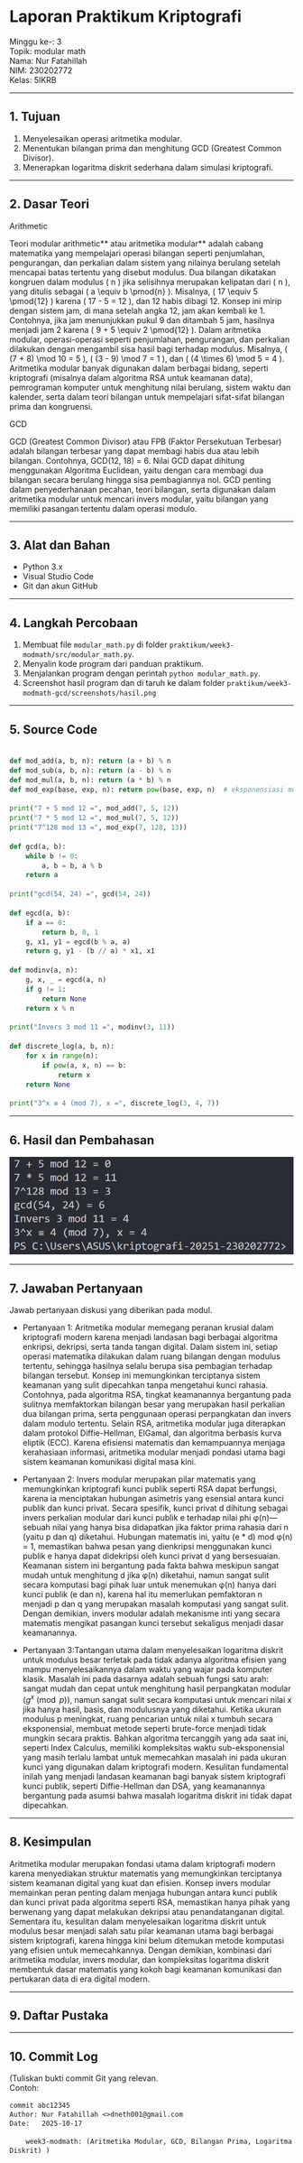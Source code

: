 # Laporan Praktikum Kriptografi
Minggu ke-: 3  
Topik: modular math  
Nama: Nur Fatahillah  
NIM: 230202772  
Kelas: 5IKRB  

---

## 1. Tujuan
1. Menyelesaikan operasi aritmetika modular.  
2. Menentukan bilangan prima dan menghitung GCD (Greatest Common Divisor).  
3. Menerapkan logaritma diskrit sederhana dalam simulasi kriptografi. 

---

## 2. Dasar Teori

Arithmetic

Teori modular arithmetic** atau aritmetika modular** adalah cabang matematika yang mempelajari operasi bilangan seperti penjumlahan, pengurangan, dan perkalian dalam sistem yang nilainya berulang setelah mencapai batas tertentu yang disebut modulus. Dua bilangan dikatakan kongruen dalam modulus ( n ) jika selisihnya merupakan kelipatan dari ( n ), yang ditulis sebagai ( a \equiv b \pmod{n} ). Misalnya, ( 17 \equiv 5 \pmod{12} ) karena ( 17 - 5 = 12 ), dan 12 habis dibagi 12. Konsep ini mirip dengan sistem jam, di mana setelah angka 12, jam akan kembali ke 1. Contohnya, jika jam menunjukkan pukul 9 dan ditambah 5 jam, hasilnya menjadi jam 2 karena ( 9 + 5 \equiv 2 \pmod{12} ). Dalam aritmetika modular, operasi-operasi seperti penjumlahan, pengurangan, dan perkalian dilakukan dengan mengambil sisa hasil bagi terhadap modulus. Misalnya, ( (7 + 8) \mod 10 = 5 ), ( (3 - 9) \mod 7 = 1 ), dan ( (4 \times 6) \mod 5 = 4 ). Aritmetika modular banyak digunakan dalam berbagai bidang, seperti kriptografi (misalnya dalam algoritma RSA untuk keamanan data), pemrograman komputer untuk menghitung nilai berulang, sistem waktu dan kalender, serta dalam teori bilangan untuk mempelajari sifat-sifat bilangan prima dan kongruensi.

GCD

GCD (Greatest Common Divisor) atau FPB (Faktor Persekutuan Terbesar) adalah bilangan terbesar yang dapat membagi habis dua atau lebih bilangan. Contohnya, GCD(12, 18) = 6. Nilai GCD dapat dihitung menggunakan Algoritma Euclidean, yaitu dengan cara membagi dua bilangan secara berulang hingga sisa pembagiannya nol. GCD penting dalam penyederhanaan pecahan, teori bilangan, serta digunakan dalam aritmetika modular untuk mencari invers modular, yaitu bilangan yang memiliki pasangan tertentu dalam operasi modulo.


---

## 3. Alat dan Bahan
- Python 3.x  
- Visual Studio Code 
- Git dan akun GitHub  

---

## 4. Langkah Percobaan
1. Membuat file `modular_math.py` di folder `praktikum/week3-modmath/src/modular_math.py`.
2. Menyalin kode program dari panduan praktikum.
3. Menjalankan program dengan perintah `python modular_math.py`.
4. Screenshot hasil program dan di taruh ke dalam folder `praktikum/week3-modmath-gcd/screenshots/hasil.png`

---

## 5. Source Code
```python

def mod_add(a, b, n): return (a + b) % n
def mod_sub(a, b, n): return (a - b) % n
def mod_mul(a, b, n): return (a * b) % n
def mod_exp(base, exp, n): return pow(base, exp, n)  # eksponensiasi modular

print("7 + 5 mod 12 =", mod_add(7, 5, 12))
print("7 * 5 mod 12 =", mod_mul(7, 5, 12))
print("7^128 mod 13 =", mod_exp(7, 128, 13))

def gcd(a, b):
    while b != 0:
        a, b = b, a % b
    return a

print("gcd(54, 24) =", gcd(54, 24))

def egcd(a, b):
    if a == 0:
        return b, 0, 1
    g, x1, y1 = egcd(b % a, a)
    return g, y1 - (b // a) * x1, x1

def modinv(a, n):
    g, x, _ = egcd(a, n)
    if g != 1:
        return None
    return x % n

print("Invers 3 mod 11 =", modinv(3, 11))

def discrete_log(a, b, n):
    for x in range(n):
        if pow(a, x, n) == b:
            return x
    return None

print("3^x ≡ 4 (mod 7), x =", discrete_log(3, 4, 7))
```

---

## 6. Hasil dan Pembahasan
![Hasil](screenshots/hasil.png)


---

## 7. Jawaban Pertanyaan
Jawab pertanyaan diskusi yang diberikan pada modul.  
- Pertanyaan 1: Aritmetika modular memegang peranan krusial dalam kriptografi modern karena menjadi landasan bagi berbagai algoritma enkripsi, dekripsi, serta tanda tangan digital. Dalam sistem ini, setiap operasi matematika dilakukan dalam ruang bilangan dengan modulus tertentu, sehingga hasilnya selalu berupa sisa pembagian terhadap bilangan tersebut. Konsep ini memungkinkan terciptanya sistem keamanan yang sulit dipecahkan tanpa mengetahui kunci rahasia. Contohnya, pada algoritma RSA, tingkat keamanannya bergantung pada sulitnya memfaktorkan bilangan besar yang merupakan hasil perkalian dua bilangan prima, serta penggunaan operasi perpangkatan dan invers dalam modulo tertentu. Selain RSA, aritmetika modular juga diterapkan dalam protokol Diffie-Hellman, ElGamal, dan algoritma berbasis kurva eliptik (ECC). Karena efisiensi matematis dan kemampuannya menjaga kerahasiaan informasi, aritmetika modular menjadi pondasi utama bagi sistem keamanan komunikasi digital masa kini.
 
- Pertanyaan 2: Invers modular merupakan pilar matematis yang memungkinkan kriptografi kunci publik seperti RSA dapat berfungsi, karena ia menciptakan hubungan asimetris yang esensial antara kunci publik dan kunci privat. Secara spesifik, kunci privat d dihitung sebagai invers perkalian modular dari kunci publik e terhadap nilai phi φ(n)—sebuah nilai yang hanya bisa didapatkan jika faktor prima rahasia dari n (yaitu p dan q) diketahui. Hubungan matematis ini, yaitu (e * d) mod φ(n) = 1, memastikan bahwa pesan yang dienkripsi menggunakan kunci publik e hanya dapat didekripsi oleh kunci privat d yang bersesuaian. Keamanan sistem ini bergantung pada fakta bahwa meskipun sangat mudah untuk menghitung d jika φ(n) diketahui, namun sangat sulit secara komputasi bagi pihak luar untuk menemukan φ(n) hanya dari kunci publik (e dan n), karena hal itu memerlukan pemfaktoran n menjadi p dan q yang merupakan masalah komputasi yang sangat sulit. Dengan demikian, invers modular adalah mekanisme inti yang secara matematis mengikat pasangan kunci tersebut sekaligus menjadi dasar keamanannya.

- Pertanyaan 3:Tantangan utama dalam menyelesaikan logaritma diskrit untuk modulus besar terletak pada tidak adanya algoritma efisien yang mampu menyelesaikannya dalam waktu yang wajar pada komputer klasik. Masalah ini pada dasarnya adalah sebuah fungsi satu arah: sangat mudah dan cepat untuk menghitung hasil perpangkatan modular ($g^x \pmod{p}$), namun sangat sulit secara komputasi untuk mencari nilai x jika hanya hasil, basis, dan modulusnya yang diketahui. Ketika ukuran modulus p meningkat, ruang pencarian untuk nilai x tumbuh secara eksponensial, membuat metode seperti brute-force menjadi tidak mungkin secara praktis. Bahkan algoritma tercanggih yang ada saat ini, seperti Index Calculus, memiliki kompleksitas waktu sub-eksponensial yang masih terlalu lambat untuk memecahkan masalah ini pada ukuran kunci yang digunakan dalam kriptografi modern. Kesulitan fundamental inilah yang menjadi landasan keamanan bagi banyak sistem kriptografi kunci publik, seperti Diffie-Hellman dan DSA, yang keamanannya bergantung pada asumsi bahwa masalah logaritma diskrit ini tidak dapat dipecahkan.

---

## 8. Kesimpulan
Aritmetika modular merupakan fondasi utama dalam kriptografi modern karena menyediakan struktur matematis yang memungkinkan terciptanya sistem keamanan digital yang kuat dan efisien. Konsep invers modular memainkan peran penting dalam menjaga hubungan antara kunci publik dan kunci privat pada algoritma seperti RSA, memastikan hanya pihak yang berwenang yang dapat melakukan dekripsi atau penandatanganan digital. Sementara itu, kesulitan dalam menyelesaikan logaritma diskrit untuk modulus besar menjadi salah satu pilar keamanan utama bagi berbagai sistem kriptografi, karena hingga kini belum ditemukan metode komputasi yang efisien untuk memecahkannya. Dengan demikian, kombinasi dari aritmetika modular, invers modular, dan kompleksitas logaritma diskrit membentuk dasar matematis yang kokoh bagi keamanan komunikasi dan pertukaran data di era digital modern.

---

## 9. Daftar Pustaka

---

## 10. Commit Log
(Tuliskan bukti commit Git yang relevan.  
Contoh:
```
commit abc12345
Author: Nur Fatahillah <>dneth001@gmail.com
Date:   2025-10-17

    week3-modmath: (Aritmetika Modular, GCD, Bilangan Prima, Logaritma Diskrit) )
```
